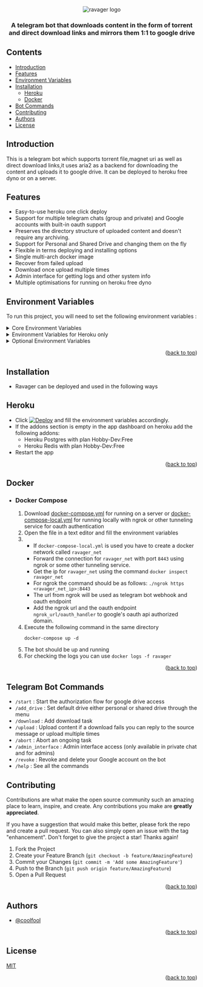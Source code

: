 <div align="center" id = "top">
  <img src="ravager.png"  alt="ravager logo"/>
  <h3>A telegram bot that downloads content in the form of torrent and direct download links and mirrors them 1:1 to google drive</h3> 
</div>

## Contents
- [Introduction](#introduction)
- [Features](#features)
- [Environment Variables](#environment-variables)
- [Installation](#installation)
  - [Heroku](#heroku)
  - [Docker](#docker)
- [Bot Commands](#telegram-bot-commands)
- [Contributing](#contributing)
- [Authors](#authors)
- [License](#license)

## Introduction

This is a telegram bot which supports torrent file,magnet uri as well as direct download links,it uses aria2 as a backend 
for downloading the content and uploads it to google drive. It can be deployed to heroku free dyno or on a server.

## Features

- Easy-to-use heroku one click deploy
- Support for multiple telegram chats (group and private) and Google accounts with built-in oauth support
- Preserves the directory structure of uploaded content and doesn't require any archiving.
- Support for Personal and Shared Drive and changing them on the fly
- Flexible in terms deploying and installing options
- Single multi-arch docker image
- Recover from failed upload
- Download once upload multiple times
- Admin interface for getting logs and other system info
- Multiple optimisations for running on heroku free dyno


## Environment Variables
To run this project, you will need to set the following environment variables :
<details>
    <summary>Core Environment Variables</summary>
    <ul>
        <details>
            <summary>APP_URL</summary>
            <p>The url where the app will be hosted i.e for heroku it will be 
            https://{appname}.herokuapp.com or for self-hosted server it will be
            https://{hostname_or_ip}:{port} where port is usally 8443</p>
        </details>
        <details> 
            <summary>CLIENT_CONFIG</summary>
                <ol>
                    <h4>To create a Google Cloud project:</h4>
                    <ol>
                        <li>Open the <a href="https://console.cloud.google.com/">Google Cloud Console.</a></li>
                        <li>At the top-left, click Menu > <b>IAM & Admin</b> > <b>Create a Project.</b></li>
                        <li>In the <b>Project Name</b> field, enter a descriptive name for your project.<br>
                            Optional: To edit the <b>Project ID</b>, click <b>Edit</b>. The project ID can't be changed after the project is created, so choose an ID that meets your needs for the lifetime of the project.<br>
                            In the <b>Location</b> field, click <b>Browse</b> to display potential locations for your project. Then, click <b>Select</b></li>
                        <li>Click <b>Create.</b> The console navigates to the Dashboard page and your project is created within a few minutes.
                    </ol>
                    <h4>Configure the Project:</h4>
                    <ol>
                        <li>Open the <a href="https://console.cloud.google.com/home/dashboard">Google Cloud Console Dashboard</a> and select your project</li>
                        <li>At the top-left, click Menu > <b>APIs & Services</b> </li>
                        <li>On the left side menu,Select <b>Library/</b></li>
                        <li>Search for <b>Google Drive</b> in the search bar the API library and Select and <b>Enable Google Drive API</b></li>
                        <li>Again at the top-left, click Menu > <b>APIs & Services</b> </li>
                        <li>On the left side menu,Select <b>Credentials</b>, select <b>Create credentials</b>, then <b>OAuth client ID</b>.</li>
                        <li>You may be prompted to set a product name on the <b>Consent screen</b>; if so, click <b>Configure consent screen</b>, supply the requested information following the notes below, and click Save to return to the Credentials screen</li>
                        <h4>OAuth consent screen Configuration: </h4>
                            <ol>
                                <li>Select user type as <b>external</b></li>
                                <li>Fill the required details</li>
                                <li>In the scopes page,Click on <b>Add or Remove Scopes</b></li>
                                <li>Search and Add <b>/auth/drive</b> and <b>/auth/drive.metadata</b> scopes and click on update</li>
                                <li>You should see the scopes added in <b>Your Sensitive Scopes</b> Section</li>
                                <li>Click on <b>Save and Continue</b> for rest of the sections</li>
                                <li>On the OAuth consent screen Click on <b>Publish App</b> and <b>Confirm</b></li>
                                <li>Ignore Needs verification warning for the time being,the users will only see the warning while authorizing but please note there's a limit to number of users for unverified apps</li>
                            </ol>
                        <li>Again On the left side menu,select <b>Credentials</b> and then select <b>Create credentials</b>, then <b>OAuth client ID</b></li>
                        <li>Select Web Application for the Application Type. Follow the instructions to enter JavaScript origins, redirect URIs, or both.
                            <ol>
                                <li>In <b>Javascript Origins</b> add your domain name which should be <b>APP_URL</b></li>
                                <li>In <b>Authorized redirect URIs</b> Add your redirect uri which should be <b>APP_URL/oauth_handler</b></li>
                            </ol>
                        </li>
                        <li>Click <b>Create.</b></li>
                        <li>Download your client_secret.json from the popup modal or from under OAuth 2.0 Client IDs</li>
                        <li><b>Open</b> client_secret.json and <b>copy</b> the whole config as CLIENT_CONFIG</li>
                    </ol>
                </ol>
        </details>
        <details>
            <summary>BOT_TOKEN</summary>
            <p>The bot token for telegram bot, for more info on how to create a bot and get
            a token visit <a href="https://core.telegram.org/bots#3-how-do-i-create-a-bot">How to create a telegram bot</a></p>
        </details>
        <details>
            <summary>STATE_SECRET_KEY</summary>
            <p>A random alphanumeric text used as a salt in generating state for oauth authorization. <br>
           Not required in heroku caused generator is used while deploying</p>
        </details>
        <details>
            <summary>BOT_URL</summary>
            <p>The telegram bot url,this is usually in the form https://t.me/{bot_username}</p>
        </details>
        <details>
            <summary>ALLOWLIST</summary>
            <p>Should there be a filter where password is required for access to the bot <br>
                Set as "True" or "False"</p>
        </details>
        <details>
            <summary>GROUP_PASSWORD</summary>
            <p>Password used for allowing a group chat access to the bot,should be set if "ALLOWLIST" is enabled</p>
        </details>
        <details>
            <summary>USER_PASSWORD</summary>
            <p>Password used for allowing a user access to the bot,should be set if "ALLOWLIST" is enabled</p>
        </details> 
    </ul>
</details>
<details>
    <summary>Environment Variables for Heroku only</summary>
    <ul>
    <details>
        <summary>KEEP_HEROKU_ALIVE</summary>
        <p> The application hosted in heroku free dyno sleeps after 20 minutes of no activity,to conteract this the application
        can ping itself every 5 minutes and keep itself alive.<br>Should be set to either "True" or "False"
        </p>
    </details>
    <details>
        <summary>HEROKU_API_TOKEN</summary>
        <p>Heroku dynos are restarted every 24 hours + random(0-216)minutes,but if there is a restart before that the restart time is reset.
        The bot can give you the approx restart time and restart itself when no activity occurs for 4 hours if it has the Platform API Token<br>
        The token can be found <a href="https://dashboard.heroku.com/account">here</a></p>
    </details>
    </ul>
</details>
<details>
    <summary>Optional Environment Variables</summary>
    <ul>
        <details>
        <summary>DATABASE_URL</summary>
        <p>The DATABASE URI for custom SQL Database</p>
        </details>
        <details>
        <summary>REDIS_URL</summary>
        <p>The URL for connecting to custom redis instance</p>
        </details>
        <details>
        <summary>LOG_LEVEL</summary>
        <p>The log level to be displayed in console,all the log levels can be found <a href="https://docs.python.org/3/library/logging.html#logging-levels">here</a><br>
        Only numeric value is supported</p>
        </details>
        <details>
        <summary>PORT</summary>
        <p>Custom port for hosting the application,but only Ports supported by telegram should be used when the application is not hosted behind a reverse proxy</p>
        </details>
    </ul>
</details>

<p align="right">(<a href="#top">back to top</a>)</p>

## Installation
- Ravager can be deployed and used in the following ways

## Heroku
- Click [![Deploy](https://www.herokucdn.com/deploy/button.svg)](https://heroku.com/deploy?template=https://github.com/Baport/bikat) and fill the environment variables accordingly. 
- If the addons section is empty in the app dashboard on heroku add the following addons:
   - Heroku Postgres with plan Hobby-Dev:Free
   - Heroku Redis with plan Hobby-Dev:Free
- Restart the app
<p align="right">(<a href="#top">back to top</a>)</p>

## Docker

- ### Docker Compose
    1) Download [docker-compose.yml](https://github.com/CoolFool/Ravager/blob/main/docker-compose.yml) for running on a server or [docker-compose-local.yml](https://github.com/CoolFool/Ravager/blob/main/docker-compose-local.yml) for running locally with ngrok or other tunneling service for oauth authentication
    2) Open the file in a text editor and fill the environment variables
    3) - If `docker-compose-local.yml` is used you have to create a docker network called `ravager_net`
       - Forward the connection for `ravager_net` with port `8443` using ngrok or some other tunneling service.
       - Get the ip for `ravager_net` using the command `docker inspect ravager_net`
       - For ngrok the command should be as follows: `./ngrok https <ravager_net_ip>:8443`
       - The url from ngrok will be used as telegram bot webhook and oauth endpoint
       - Add the ngrok url and the oauth endpoint `ngrok_url/oauth_handler` to google's oauth api authorized domain.
    4) Execute the following command in the same directory
        ```
        docker-compose up -d
        ```
    5) The bot should be up and running
    6) For checking the logs you can use `docker logs -f ravager`
<p align="right">(<a href="#top">back to top</a>)</p>
    
## Telegram Bot Commands
- `/start` : Start the authorization flow for google drive access
- `/add_drive` : Set default drive either personal or shared drive through the menu
- `/download` : Add download task
- `/upload` : Upload content if a download fails you can reply to the source message or upload multiple times
- `/abort` : Abort an ongoing task
- `/admin_interface` : Admin interface access (only available in private chat and for admins)
- `/revoke` : Revoke and delete your Google account on the bot
- `/help` : See all the commands

## Contributing

Contributions are what make the open source community such an amazing place to learn, inspire, and create. Any contributions you make are **greatly appreciated**.

If you have a suggestion that would make this better, please fork the repo and create a pull request. You can also simply open an issue with the tag "enhancement".
Don't forget to give the project a star! Thanks again!

1. Fork the Project
2. Create your Feature Branch (`git checkout -b feature/AmazingFeature`)
3. Commit your Changes (`git commit -m 'Add some AmazingFeature'`)
4. Push to the Branch (`git push origin feature/AmazingFeature`)
5. Open a Pull Request

<p align="right">(<a href="#top">back to top</a>)</p>


## Authors

- [@coolfool](https://www.github.com/coolfool)

<p align="right">(<a href="#top">back to top</a>)</p>

## License

[MIT](https://choosealicense.com/licenses/mit/)

<p align="right">(<a href="#top">back to top</a>)</p>


